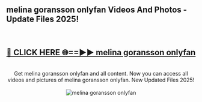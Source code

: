 <h2>melina goransson onlyfan Videos And Photos - Update Files 2025!</h2>
<br>
<div align="center">
<h2><a href="https://linkcuts.com/hfmhzwbr" rel="nofollow">🔴 CLICK HERE 🌐==►► melina goransson onlyfan</a></h2>
<br>
Get melina goransson onlyfan and all content. Now you can access all videos and pictures of melina goransson onlyfan. New Updated Files 2025!
<br>
<br>
<a href="https://linkcuts.com/hfmhzwbr" rel="nofollow" data-target="animated-image.originalLink"><img src="https://i.ibb.co.com/WyWwxjT/player-gif2.gif" alt="melina goransson onlyfan" style="max-width: 100%; display: inline-block;" data-target="animated-image.originalImage"></a>
</div>
<br>
